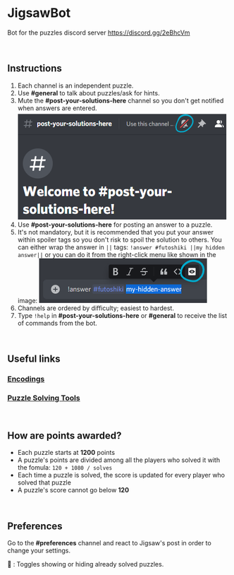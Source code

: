 # JigsawBot

Bot for the puzzles discord server https://discord.gg/2eBhcVm

<br>

## Instructions

1. Each channel is an independent puzzle.
1. Use **#general** to talk about puzzles/ask for hints.
1. Mute the **#post-your-solutions-here** channel so you don't get notified when answers are entered. ![mute-channel](img/mute-channel.png)
1. Use **#post-your-solutions-here** for posting an answer to a puzzle.
1. It's not mandatory, but it is recommended that you put your answer within spoiler tags so you don't risk to spoil the solution to others. You can either wrap the answer in `||` tags: 
`!answer #futoshiki ||my hidden answer||` or you can do it from the right-click menu like shown in the image: ![hide-solution](img/hide-answer.png)
1. Channels are ordered by difficulty; easiest to hardest.
1. Type `!help` in **#post-your-solutions-here** or **#general** to receive the list of commands from the bot.

<br>

## Useful links

### [Encodings](https://puzzlehunt.azurewebsites.net/nipd2020/play/encodings)
### [Puzzle Solving Tools](https://puzzlehunt.azurewebsites.net/nipd2020/play/tools)

<br>

## How are points awarded?

- Each puzzle starts at **1200** points
- A puzzle's points are divided among all the players who solved it with the fomula: `120 + 1080 / solves`
- Each time a puzzle is solved, the score is updated for every player who solved that puzzle
- A puzzle's score cannot go below **120**

<br>

## Preferences
Go to the **#preferences** channel and react to Jigsaw's post in order to change your settings.

👀 : Toggles showing or hiding already solved puzzles.
